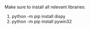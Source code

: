Make sure to install all relevant libraries:
1. python -m pip install dispy
2. python -m pip install pywin32
